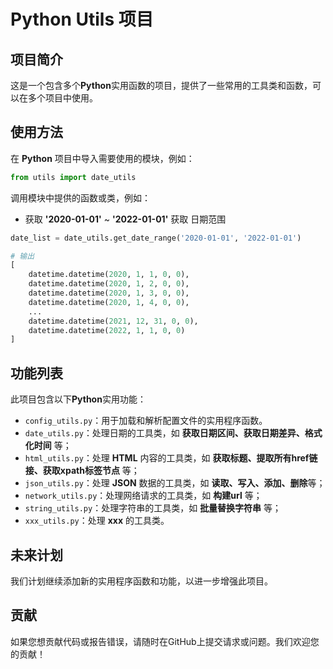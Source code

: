 # Python Utils 项目



## 项目简介

这是一个包含多个**Python**实用函数的项目，提供了一些常用的工具类和函数，可以在多个项目中使用。



## 使用方法

在 **Python** 项目中导入需要使用的模块，例如：

```py
from utils import date_utils
```



调用模块中提供的函数或类，例如：

- 获取 **'2020-01-01'** ~ **'2022-01-01'**  获取 日期范围

```py
date_list = date_utils.get_date_range('2020-01-01', '2022-01-01')

# 输出
[
    datetime.datetime(2020, 1, 1, 0, 0), 
    datetime.datetime(2020, 1, 2, 0, 0), 
    datetime.datetime(2020, 1, 3, 0, 0), 
    datetime.datetime(2020, 1, 4, 0, 0),
    ...
    datetime.datetime(2021, 12, 31, 0, 0), 
    datetime.datetime(2022, 1, 1, 0, 0)
]
```



## 功能列表

此项目包含以下**Python**实用功能：

- `config_utils.py`：用于加载和解析配置文件的实用程序函数。
- `date_utils.py`：处理日期的工具类，如 **获取日期区间、获取日期差异、格式化时间** 等；
- `html_utils.py`：处理 **HTML** 内容的工具类，如 **获取标题、提取所有href链接、获取xpath标签节点** 等；
- `json_utils.py`：处理 **JSON** 数据的工具类，如 **读取、写入、添加、删除**等；
- `network_utils.py`：处理网络请求的工具类，如 **构建url** 等；
- `string_utils.py`：处理字符串的工具类，如 **批量替换字符串** 等；
- `xxx_utils.py`：处理 **xxx** 的工具类。



## 未来计划

我们计划继续添加新的实用程序函数和功能，以进一步增强此项目。



## 贡献

如果您想贡献代码或报告错误，请随时在GitHub上提交请求或问题。我们欢迎您的贡献！






